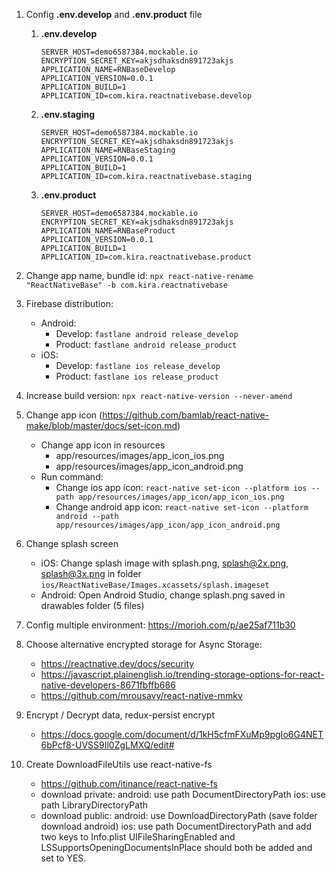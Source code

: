 1. Config **.env.develop** and **.env.product** file

    1. **.env.develop**

        `SERVER_HOST=demo6587384.mockable.io` <br/>
        `ENCRYPTION_SECRET_KEY=akjsdhaksdn891723akjs` <br/>
        `APPLICATION_NAME=RNBaseDevelop` <br/>
        `APPLICATION_VERSION=0.0.1` <br/>
        `APPLICATION_BUILD=1` <br/>
        `APPLICATION_ID=com.kira.reactnativebase.develop`

    2. **.env.staging**

        `SERVER_HOST=demo6587384.mockable.io` <br/>
        `ENCRYPTION_SECRET_KEY=akjsdhaksdn891723akjs` <br/>
        `APPLICATION_NAME=RNBaseStaging` <br/>
        `APPLICATION_VERSION=0.0.1` <br/>
        `APPLICATION_BUILD=1` <br/>
        `APPLICATION_ID=com.kira.reactnativebase.staging`

    3. **.env.product**

        `SERVER_HOST=demo6587384.mockable.io` <br/>
        `ENCRYPTION_SECRET_KEY=akjsdhaksdn891723akjs` <br/>
        `APPLICATION_NAME=RNBaseProduct` <br/>
        `APPLICATION_VERSION=0.0.1` <br/>
        `APPLICATION_BUILD=1` <br/>
        `APPLICATION_ID=com.kira.reactnativebase.product`

2. Change app name, bundle id: `npx react-native-rename "ReactNativeBase" -b com.kira.reactnativebase`
3. Firebase distribution:
    - Android:
        - Develop: `fastlane android release_develop`
        - Product: `fastlane android release_product`
    - iOS:
        - Develop: `fastlane ios release_develop`
        - Product: `fastlane ios release_product`
4. Increase build version: `npx react-native-version --never-amend`
5. Change app icon (https://github.com/bamlab/react-native-make/blob/master/docs/set-icon.md)
    - Change app icon in resources
        - app/resources/images/app_icon_ios.png
        - app/resources/images/app_icon_android.png
    - Run command:
        - Change ios app icon: `react-native set-icon --platform ios --path app/resources/images/app_icon/app_icon_ios.png`
        - Change android app icon: `react-native set-icon --platform android --path app/resources/images/app_icon/app_icon_android.png`
6. Change splash screen
    - iOS: Change splash image with splash.png, splash@2x.png, splash@3x.png in
      folder `ios/ReactNativeBase/Images.xcassets/splash.imageset`
    - Android: Open Android Studio, change splash.png saved in drawables folder (5 files)
7. Config multiple environment: https://morioh.com/p/ae25af711b30
8. Choose alternative encrypted storage for Async Storage:
    - https://reactnative.dev/docs/security
    - https://javascript.plainenglish.io/trending-storage-options-for-react-native-developers-8671fbffb686
    - https://github.com/mrousavy/react-native-mmkv
9. Encrypt / Decrypt data, redux-persist encrypt
    - https://docs.google.com/document/d/1kH5cfmFXuMp9pgIo6G4NET6bPcf8-UVSS9Il0ZgLMXQ/edit#
9. Create DownloadFileUtils use react-native-fs
    - https://github.com/itinance/react-native-fs
    - download private:
      android: use path DocumentDirectoryPath
      ios: use path LibraryDirectoryPath
    - download public:
      android: use DownloadDirectoryPath (save folder download android)
      ios: use path DocumentDirectoryPath and add two keys to Info.plist UIFileSharingEnabled and LSSupportsOpeningDocumentsInPlace should both be added and set to YES.
